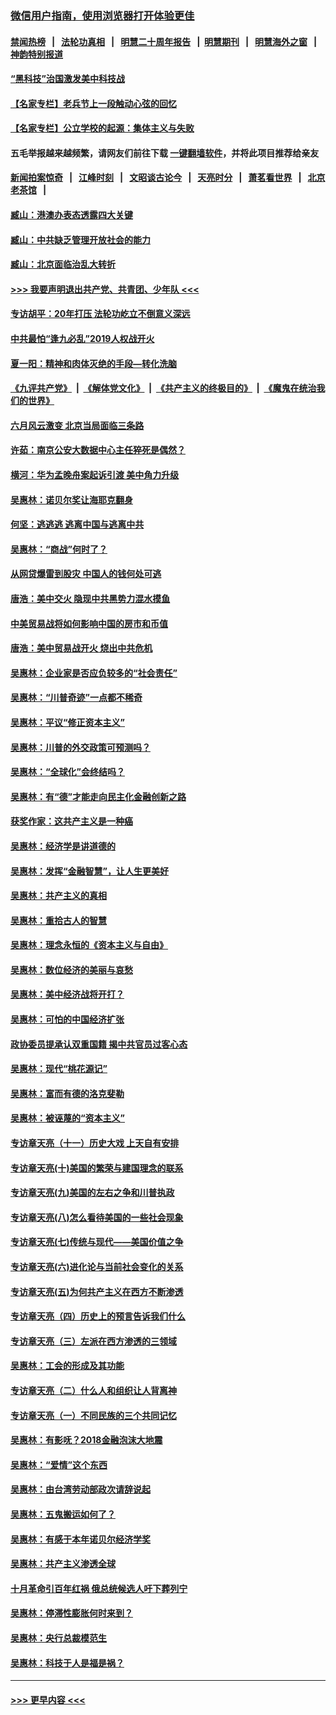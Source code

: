 ### [微信用户指南，使用浏览器打开体验更佳](https://github.com/gfw-breaker/banned-news1/blob/master/indexes/wechat-guide.md?t=0)
#### [禁闻热榜](热点新闻.md?t=0)  &nbsp;&nbsp;|&nbsp;&nbsp; [法轮功真相](https://github.com/gfw-breaker/truth/blob/master/README.md?t=0) &nbsp;&nbsp;|&nbsp;&nbsp; [明慧二十周年报告](https://github.com/gfw-breaker/mh-reports/blob/master/README.md?t=0) &nbsp;&nbsp;|&nbsp;&nbsp;[明慧期刊](https://github.com/gfw-breaker/mh-qikan) &nbsp;&nbsp;|&nbsp;&nbsp; [明慧海外之窗](https://github.com/gfw-breaker/mh-news/blob/master/README.md?t=0) &nbsp;&nbsp;|&nbsp;&nbsp; [神韵特别报道](https://github.com/gfw-breaker/mh-news/blob/master/shenyun.md?t=0)
#### [“黑科技”治国激发美中科技战](../pages/nsc423/n11638056.md?t=02071356) 
#### [【名家专栏】老兵节上一段触动心弦的回忆](../pages/nsc423/n11646016.md?t=02071356) 
#### [【名家专栏】公立学校的起源：集体主义与失败](../pages/nsc423/n11601833.md?t=02071356) 
#### 五毛举报越来越频繁，请网友们前往下载 [一键翻墙软件](https://github.com/gfw-breaker/ssr-accounts)，并将此项目推荐给亲友
#### [新闻拍案惊奇](https://github.com/gfw-breaker/banned-news1/blob/master/pages/link4.md) &nbsp;&nbsp;|&nbsp;&nbsp; [江峰时刻](https://github.com/gfw-breaker/banned-news1/blob/master/pages/link4.md) &nbsp;&nbsp;|&nbsp;&nbsp; [文昭谈古论今](https://github.com/gfw-breaker/banned-news1/blob/master/pages/link4.md) &nbsp;&nbsp;|&nbsp;&nbsp; [天亮时分](https://github.com/gfw-breaker/banned-news1/blob/master/pages/link4.md) &nbsp;&nbsp;|&nbsp;&nbsp; [萧茗看世界](https://github.com/gfw-breaker/banned-news1/blob/master/pages/link4.md) &nbsp;&nbsp;|&nbsp;&nbsp; [北京老茶馆](https://github.com/gfw-breaker/banned-news1/blob/master/pages/link4.md) &nbsp;&nbsp;|&nbsp;&nbsp; 
#### [臧山：港澳办表态透露四大关键](../pages/nsc423/n11421628.md?t=02071356) 
#### [臧山：中共缺乏管理开放社会的能力](../pages/nsc423/n11407457.md?t=02071356) 
#### [臧山：北京面临治乱大转折](../pages/nsc423/n11406895.md?t=02071356) 
#### [>>> 我要声明退出共产党、共青团、少年队 <<<](https://github.com/begood0513/goodnews/blob/master/quit/letter.md) 
#### [专访胡平：20年打压 法轮功屹立不倒意义深远](../pages/nsc423/n11398800.md?t=02071356) 
#### [中共最怕“逢九必乱”2019人权战开火](../pages/nsc423/n11385248.md?t=02071356) 
#### [夏一阳：精神和肉体灭绝的手段—转化洗脑](../pages/nsc423/n11368250.md?t=02071356) 
#### [《九评共产党》](https://github.com/begood0513/9ping.md/blob/master/README.md) &nbsp;|&nbsp; [《解体党文化》](../../../../jtdwh.md/blob/master/README.md)  &nbsp;|&nbsp; [《共产主义的终极目的》](../../../../gczydzjmd.md/blob/master/README.md) &nbsp;|&nbsp; [《魔鬼在统治我们的世界》](../../../../mgztzwmdsj.md/blob/master/README.md) 
#### [六月风云激变 北京当局面临三条路](../pages/nsc423/n11313668.md?t=02071356) 
#### [许茹：南京公安大数据中心主任猝死是偶然？](../pages/nsc423/n11064744.md?t=02071356) 
#### [横河：华为孟晚舟案起诉引渡 美中角力升级](../pages/nsc423/n11027230.md?t=02071356) 
#### [吴惠林：诺贝尔奖让海耶克翻身](../pages/nsc423/n10890049.md?t=02071356) 
#### [何坚：逃逃逃 逃离中国与逃离中共](../pages/nsc423/n10592891.md?t=02071356) 
#### [吴惠林：“商战”何时了？](../pages/nsc423/n10573558.md?t=02071356) 
#### [从网贷爆雷到股灾 中国人的钱何处可逃](../pages/nsc423/n10572800.md?t=02071356) 
#### [唐浩：美中交火 隐现中共黑势力混水摸鱼](../pages/nsc423/n10544040.md?t=02071356) 
#### [中美贸易战将如何影响中国的房市和币值](../pages/nsc423/n10543697.md?t=02071356) 
#### [唐浩：美中贸易战开火 烧出中共危机](../pages/nsc423/n10540126.md?t=02071356) 
#### [吴惠林：企业家是否应负较多的“社会责任”](../pages/nsc423/n10535022.md?t=02071356) 
#### [吴惠林：“川普奇迹”一点都不稀奇](../pages/nsc423/n10512808.md?t=02071356) 
#### [吴惠林：平议“修正资本主义”](../pages/nsc423/n10495724.md?t=02071356) 
#### [吴惠林：川普的外交政策可预测吗？](../pages/nsc423/n10462387.md?t=02071356) 
#### [吴惠林：“全球化”会终结吗？](../pages/nsc423/n10452838.md?t=02071356) 
#### [吴惠林：有“德”才能走向民主化金融创新之路](../pages/nsc423/n10432292.md?t=02071356) 
#### [获奖作家：这共产主义是一种癌](../pages/nsc423/n10431541.md?t=02071356) 
#### [吴惠林：经济学是讲道德的](../pages/nsc423/n10398014.md?t=02071356) 
#### [吴惠林：发挥“金融智慧”，让人生更美好](../pages/nsc423/n10375019.md?t=02071356) 
#### [吴惠林：共产主义的真相](../pages/nsc423/n10351394.md?t=02071356) 
#### [吴惠林：重拾古人的智慧](../pages/nsc423/n10337691.md?t=02071356) 
#### [吴惠林：理念永恒的《资本主义与自由》](../pages/nsc423/n10316274.md?t=02071356) 
#### [吴惠林：数位经济的美丽与哀愁](../pages/nsc423/n10292946.md?t=02071356) 
#### [吴惠林：美中经济战将开打？](../pages/nsc423/n10258825.md?t=02071356) 
#### [吴惠林：可怕的中国经济扩张](../pages/nsc423/n10219147.md?t=02071356) 
#### [政协委员提承认双重国籍 揭中共官员过客心态](../pages/nsc423/n10208809.md?t=02071356) 
#### [吴惠林：现代“桃花源记”](../pages/nsc423/n10185234.md?t=02071356) 
#### [吴惠林：富而有德的洛克斐勒](../pages/nsc423/n10142264.md?t=02071356) 
#### [吴惠林：被诬蔑的“资本主义”](../pages/nsc423/n10124816.md?t=02071356) 
#### [专访章天亮（十一）历史大戏 上天自有安排](../pages/nsc423/n10094905.md?t=02071356) 
#### [专访章天亮(十)美国的繁荣与建国理念的联系](../pages/nsc423/n10094899.md?t=02071356) 
#### [专访章天亮(九)美国的左右之争和川普执政](../pages/nsc423/n10094889.md?t=02071356) 
#### [专访章天亮(八)怎么看待美国的一些社会现象](../pages/nsc423/n10094857.md?t=02071356) 
#### [专访章天亮(七)传统与现代——美国价值之争](../pages/nsc423/n10093140.md?t=02071356) 
#### [专访章天亮(六)进化论与当前社会变化的关系](../pages/nsc423/n10092036.md?t=02071356) 
#### [专访章天亮(五)为何共产主义在西方不断渗透](../pages/nsc423/n10083620.md?t=02071356) 
#### [专访章天亮（四）历史上的预言告诉我们什么](../pages/nsc423/n10083606.md?t=02071356) 
#### [专访章天亮（三）左派在西方渗透的三领域](../pages/nsc423/n10081115.md?t=02071356) 
#### [吴惠林：工会的形成及其功能](../pages/nsc423/n10080633.md?t=02071356) 
#### [专访章天亮（二）什么人和组织让人背离神](../pages/nsc423/n10076637.md?t=02071356) 
#### [专访章天亮（一）不同民族的三个共同记忆](../pages/nsc423/n10074188.md?t=02071356) 
#### [吴惠林：有影呒？2018金融泡沫大地震](../pages/nsc423/n10040534.md?t=02071356) 
#### [吴惠林：“爱情”这个东西](../pages/nsc423/n10019423.md?t=02071356) 
#### [吴惠林：由台湾劳动部政次请辞说起](../pages/nsc423/n9979679.md?t=02071356) 
#### [吴惠林：五鬼搬运如何了？](../pages/nsc423/n9925338.md?t=02071356) 
#### [吴惠林：有感于本年诺贝尔经济学奖](../pages/nsc423/n9871883.md?t=02071356) 
#### [吴惠林：共产主义渗透全球](../pages/nsc423/n9812748.md?t=02071356) 
#### [十月革命引百年红祸 俄总统候选人吁下葬列宁](../pages/nsc423/n9810182.md?t=02071356) 
#### [吴惠林：停滞性膨胀何时来到？](../pages/nsc423/n9764136.md?t=02071356) 
#### [吴惠林：央行总裁模范生](../pages/nsc423/n9728134.md?t=02071356) 
#### [吴惠林：科技于人是福是祸？](../pages/nsc423/n9672982.md?t=02071356) 

----
#### [ >>> 更早内容 <<< ](../indexes/nsc423-earlier.md)

